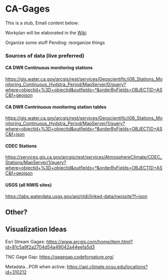# CA-Gages
This is a stub, Email content below:

Workplan will be elaborated in the [Wiki](https://github.com/internetofwater/CA-Gages/wiki)


Organize some stuff
Pending: reorganize things


### Sources of data (live preferred)

#### CA DWR Continuous monitoring stations
https://gis.water.ca.gov/arcgis/rest/services/Geoscientific/i08_Stations_Monitoring_Continuous_Hydstra_Period/MapServer/0/query?where=objectid+%3D+objectid&outfields=*&orderByFields=OBJECTID+ASC&f=geojson

#### CA DWR Contrinuous monitoring station tables
https://gis.water.ca.gov/arcgis/rest/services/Geoscientific/i08_Stations_Monitoring_Continuous_Hydstra_Period/MapServer/1/query?where=objectid+%3D+objectid&outfields=*&orderByFields=OBJECTID+ASC&f=json

#### CDEC Stations
https://services.gis.ca.gov/arcgis/rest/services/AtmosphereClimate/CDEC_Stations/MapServer/1/query?where=objectid+%3D+objectid&outfields=*&orderByFields=OBJECTID+ASC&f=geojson



#### USGS (all NWIS sites)
https://labs.waterdata.usgs.gov/api/nldi/linked-data/nwissite?f=json


## Other?


## Visualization Ideas
Esri Stream Gages: https://www.arcgis.com/home/item.html?id=81c5a9f2a2704d54a49042a44eefa5d3

TNC Gage Gap: https://gagegap.codefornature.org/

Metadata...POR when active: https://api.climate.ncsu.edu/locations?id=310212

